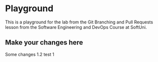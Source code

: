 # Playground

This is a playground for the lab from the Git Branching and Pull Requests lesson from the Software Engineering and DevOps Course at SoftUni.

## Make your changes here

Some changes 1.2
test 1
